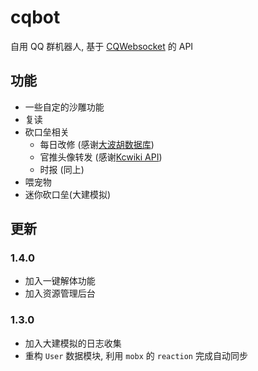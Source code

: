 # cqbot

自用 QQ 群机器人, 基于 [CQWebsocket](https://github.com/momocow/node-cq-websocket/blob/master/docs/api/CQWebSocket.md) 的 API

## 功能

- 一些自定的沙雕功能
- 复读
- 砍口垒相关
  - 每日改修 (感谢[大波胡数据库](https://github.com/Diablohu/WhoCallsTheFleet-DB#readme))
  - 官推头像转发 (感谢[Kcwiki API](http://api.kcwiki.moe/))
  - 时报 (同上)
- 喂宠物
- 迷你砍口垒(大建模拟)

## 更新

### 1.4.0

- 加入一键解体功能
- 加入资源管理后台

### 1.3.0

- 加入大建模拟的日志收集
- 重构 `User` 数据模块, 利用 `mobx` 的 `reaction` 完成自动同步
